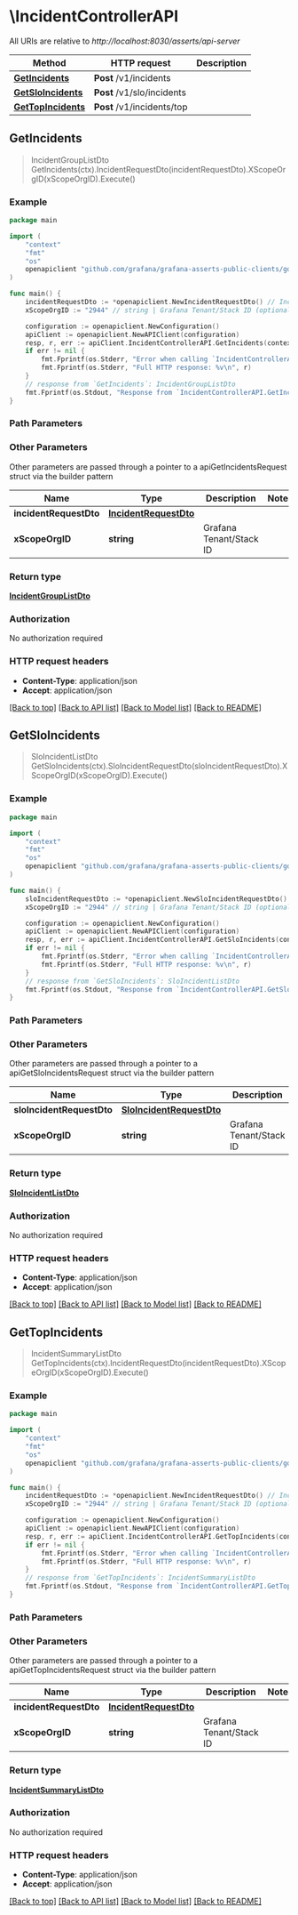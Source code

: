 # \IncidentControllerAPI

All URIs are relative to *http://localhost:8030/asserts/api-server*

Method | HTTP request | Description
------------- | ------------- | -------------
[**GetIncidents**](IncidentControllerAPI.md#GetIncidents) | **Post** /v1/incidents | 
[**GetSloIncidents**](IncidentControllerAPI.md#GetSloIncidents) | **Post** /v1/slo/incidents | 
[**GetTopIncidents**](IncidentControllerAPI.md#GetTopIncidents) | **Post** /v1/incidents/top | 



## GetIncidents

> IncidentGroupListDto GetIncidents(ctx).IncidentRequestDto(incidentRequestDto).XScopeOrgID(xScopeOrgID).Execute()



### Example

```go
package main

import (
	"context"
	"fmt"
	"os"
	openapiclient "github.com/grafana/grafana-asserts-public-clients/go/gcom"
)

func main() {
	incidentRequestDto := *openapiclient.NewIncidentRequestDto() // IncidentRequestDto | 
	xScopeOrgID := "2944" // string | Grafana Tenant/Stack ID (optional)

	configuration := openapiclient.NewConfiguration()
	apiClient := openapiclient.NewAPIClient(configuration)
	resp, r, err := apiClient.IncidentControllerAPI.GetIncidents(context.Background()).IncidentRequestDto(incidentRequestDto).XScopeOrgID(xScopeOrgID).Execute()
	if err != nil {
		fmt.Fprintf(os.Stderr, "Error when calling `IncidentControllerAPI.GetIncidents``: %v\n", err)
		fmt.Fprintf(os.Stderr, "Full HTTP response: %v\n", r)
	}
	// response from `GetIncidents`: IncidentGroupListDto
	fmt.Fprintf(os.Stdout, "Response from `IncidentControllerAPI.GetIncidents`: %v\n", resp)
}
```

### Path Parameters



### Other Parameters

Other parameters are passed through a pointer to a apiGetIncidentsRequest struct via the builder pattern


Name | Type | Description  | Notes
------------- | ------------- | ------------- | -------------
 **incidentRequestDto** | [**IncidentRequestDto**](IncidentRequestDto.md) |  | 
 **xScopeOrgID** | **string** | Grafana Tenant/Stack ID | 

### Return type

[**IncidentGroupListDto**](IncidentGroupListDto.md)

### Authorization

No authorization required

### HTTP request headers

- **Content-Type**: application/json
- **Accept**: application/json

[[Back to top]](#) [[Back to API list]](../README.md#documentation-for-api-endpoints)
[[Back to Model list]](../README.md#documentation-for-models)
[[Back to README]](../README.md)


## GetSloIncidents

> SloIncidentListDto GetSloIncidents(ctx).SloIncidentRequestDto(sloIncidentRequestDto).XScopeOrgID(xScopeOrgID).Execute()



### Example

```go
package main

import (
	"context"
	"fmt"
	"os"
	openapiclient "github.com/grafana/grafana-asserts-public-clients/go/gcom"
)

func main() {
	sloIncidentRequestDto := *openapiclient.NewSloIncidentRequestDto() // SloIncidentRequestDto | 
	xScopeOrgID := "2944" // string | Grafana Tenant/Stack ID (optional)

	configuration := openapiclient.NewConfiguration()
	apiClient := openapiclient.NewAPIClient(configuration)
	resp, r, err := apiClient.IncidentControllerAPI.GetSloIncidents(context.Background()).SloIncidentRequestDto(sloIncidentRequestDto).XScopeOrgID(xScopeOrgID).Execute()
	if err != nil {
		fmt.Fprintf(os.Stderr, "Error when calling `IncidentControllerAPI.GetSloIncidents``: %v\n", err)
		fmt.Fprintf(os.Stderr, "Full HTTP response: %v\n", r)
	}
	// response from `GetSloIncidents`: SloIncidentListDto
	fmt.Fprintf(os.Stdout, "Response from `IncidentControllerAPI.GetSloIncidents`: %v\n", resp)
}
```

### Path Parameters



### Other Parameters

Other parameters are passed through a pointer to a apiGetSloIncidentsRequest struct via the builder pattern


Name | Type | Description  | Notes
------------- | ------------- | ------------- | -------------
 **sloIncidentRequestDto** | [**SloIncidentRequestDto**](SloIncidentRequestDto.md) |  | 
 **xScopeOrgID** | **string** | Grafana Tenant/Stack ID | 

### Return type

[**SloIncidentListDto**](SloIncidentListDto.md)

### Authorization

No authorization required

### HTTP request headers

- **Content-Type**: application/json
- **Accept**: application/json

[[Back to top]](#) [[Back to API list]](../README.md#documentation-for-api-endpoints)
[[Back to Model list]](../README.md#documentation-for-models)
[[Back to README]](../README.md)


## GetTopIncidents

> IncidentSummaryListDto GetTopIncidents(ctx).IncidentRequestDto(incidentRequestDto).XScopeOrgID(xScopeOrgID).Execute()



### Example

```go
package main

import (
	"context"
	"fmt"
	"os"
	openapiclient "github.com/grafana/grafana-asserts-public-clients/go/gcom"
)

func main() {
	incidentRequestDto := *openapiclient.NewIncidentRequestDto() // IncidentRequestDto | 
	xScopeOrgID := "2944" // string | Grafana Tenant/Stack ID (optional)

	configuration := openapiclient.NewConfiguration()
	apiClient := openapiclient.NewAPIClient(configuration)
	resp, r, err := apiClient.IncidentControllerAPI.GetTopIncidents(context.Background()).IncidentRequestDto(incidentRequestDto).XScopeOrgID(xScopeOrgID).Execute()
	if err != nil {
		fmt.Fprintf(os.Stderr, "Error when calling `IncidentControllerAPI.GetTopIncidents``: %v\n", err)
		fmt.Fprintf(os.Stderr, "Full HTTP response: %v\n", r)
	}
	// response from `GetTopIncidents`: IncidentSummaryListDto
	fmt.Fprintf(os.Stdout, "Response from `IncidentControllerAPI.GetTopIncidents`: %v\n", resp)
}
```

### Path Parameters



### Other Parameters

Other parameters are passed through a pointer to a apiGetTopIncidentsRequest struct via the builder pattern


Name | Type | Description  | Notes
------------- | ------------- | ------------- | -------------
 **incidentRequestDto** | [**IncidentRequestDto**](IncidentRequestDto.md) |  | 
 **xScopeOrgID** | **string** | Grafana Tenant/Stack ID | 

### Return type

[**IncidentSummaryListDto**](IncidentSummaryListDto.md)

### Authorization

No authorization required

### HTTP request headers

- **Content-Type**: application/json
- **Accept**: application/json

[[Back to top]](#) [[Back to API list]](../README.md#documentation-for-api-endpoints)
[[Back to Model list]](../README.md#documentation-for-models)
[[Back to README]](../README.md)

